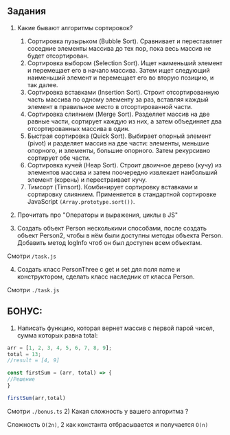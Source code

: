 ## Задания
1) Какие бывают алгоритмы сортировок?
   1) Сортировка пузырьком (Bubble Sort). Сравнивает и переставляет соседние 
   элементы массива до тех пор, пока весь массив не будет отсортирован.
   2) Сортировка выбором (Selection Sort). Ищет наименьший элемент и перемещает 
   его в начало массива. Затем ищет следующий наименьший элемент и перемещает его
   во вторую позицию, и так далее.
   3) Сортировка вставками (Insertion Sort). Строит отсортированную часть массива
   по одному элементу за раз, вставляя каждый элемент в правильное место в отсортированной части.
   4) Сортировка слиянием (Merge Sort). Разделяет массив на две равные части, сортирует
   каждую из них, а затем объединяет два отсортированных массива в один.
   5) Быстрая сортировка (Quick Sort). Выбирает опорный элемент (pivot) и разделяет массив
   на две части: элементы, меньшие опорного, и элементы, большие опорного. Затем рекурсивно сортирует обе части.
   6) Сортировка кучей (Heap Sort). Строит двоичное дерево (кучу) из элементов массива 
   и затем поочередно извлекает наибольший элемент (корень) и перестраивает кучу.
   7) Тимсорт (Timsort). Комбинирует сортировку вставками и сортировку слиянием. 
   Применяется в стандартной сортировке JavaScript `(Array.prototype.sort())`.
2) Прочитать про "Операторы и выражения, циклы в JS"

3) Создать объект Person несколькими способами, после создать объект Person2, чтобы в нём были доступны методы объекта Person. Добавить метод logInfo чтоб он был доступен всем объектам.

Смотри `/task.js`

4) Создать класс PersonThree c get и set для поля name и конструктором, сделать класс наследник от класса Person.

Смотри `./task.js`

## БОНУС:
1) Написать функцию, которая вернет массив с первой парой чисел, сумма которых равна total:
```javascript
arr = [1, 2, 3, 4, 5, 6, 7, 8, 9];
total = 13;
//result = [4, 9]

const firstSum = (arr, total) => {
//Решение
}

firstSum(arr,total)
```

Смотри `./bonus.ts`
2) Какая сложность у вашего алгоритма ?

Сложность `O(2n)`, 2 как константа отбрасывается и получается `O(n)`